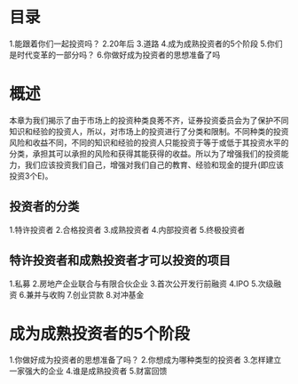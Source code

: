 # 目录
1.能跟着你们一起投资吗？
2.20年后
3.道路
4.成为成熟投资者的5个阶段
5.你们是时代变革的一部分吗？
6.你做好成为投资者的思想准备了吗

# 概述 
本章为我们揭示了由于市场上的投资种类良莠不齐，证券投资委员会为了保护不同知识和经验的投资人，所以，对市场上的投资进行了分类和限制。不同种类的投资风险和收益不同，不同的知识和经验的投资人只能投资于等于或低于其投资水平的分类，承担其可以承担的风险和获得其能获得的收益。所以为了增强我们的投资能力，我们应该投资我们自己，增强对我们自己的教育、经验和现金的提升(即应该投资3个E)。

## 投资者的分类
1.特许投资者
2.合格投资者
3.成熟投资者
4.内部投资者
5.终极投资者

## 特许投资者和成熟投资者才可以投资的项目
1.私募
2.房地产企业联合与有限合伙企业
3.首次公开发行前融资
4.IPO
5.次级融资
6.兼并与收购
7.创业贷款
8.对冲基金

# 成为成熟投资者的5个阶段
1.你做好成为投资者的思想准备了吗？
2.你想成为哪种类型的投资者
3.怎样建立一家强大的企业
4.谁是成熟投资者
5.财富回馈
